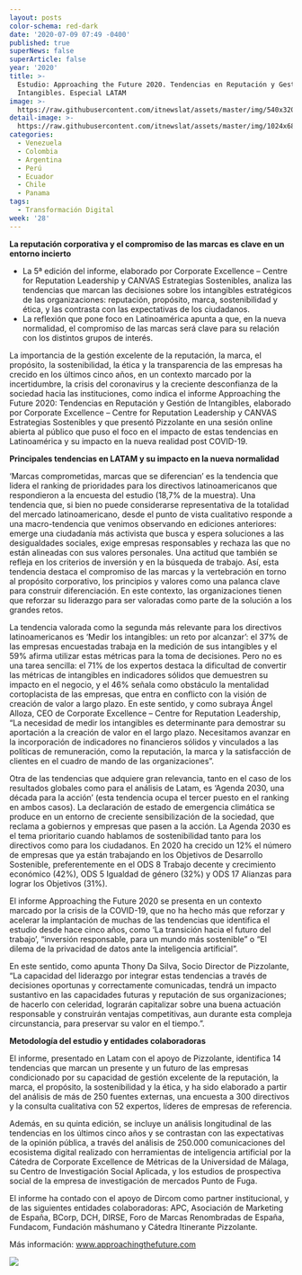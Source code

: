 ```yaml
---
layout: posts
color-schema: red-dark
date: '2020-07-09 07:49 -0400'
published: true
superNews: false
superArticle: false
year: '2020'
title: >-
  Estudio: Approaching the Future 2020. Tendencias en Reputación y Gestión de
  Intangibles. Especial LATAM
image: >-
  https://raw.githubusercontent.com/itnewslat/assets/master/img/540x320/Ejecutivos-Transformacion-p.jpg
detail-image: >-
  https://raw.githubusercontent.com/itnewslat/assets/master/img/1024x680/Ejecutivos-Transformacion-g.jpg
categories:
  - Venezuela
  - Colombia
  - Argentina
  - Perú
  - Ecuador
  - Chile
  - Panama
tags:
  - Transformación Digital
week: '28'
---
```

**La reputación corporativa y el compromiso de las marcas es clave en un entorno incierto**

- La 5ª edición del informe, elaborado por Corporate Excellence – Centre for Reputation Leadership y CANVAS Estrategias Sostenibles, analiza las tendencias que marcan las decisiones sobre los intangibles estratégicos de las organizaciones: reputación, propósito, marca, sostenibilidad y ética, y las contrasta con las expectativas de los ciudadanos.
- La reflexión que pone foco en Latinoamérica apunta a que, en la nueva normalidad, el compromiso de las marcas será clave para su relación con los distintos grupos de interés.

La importancia de la gestión excelente de la reputación, la marca, el propósito, la sostenibilidad, la ética y la transparencia de las empresas ha crecido en los últimos cinco años, en un contexto marcado por la incertidumbre, la crisis del coronavirus y la creciente desconfianza de la sociedad hacia las instituciones, como indica el informe Approaching the Future 2020: Tendencias en Reputación y Gestión de Intangibles, elaborado por Corporate Excellence – Centre for Reputation Leadership y CANVAS  Estrategias Sostenibles y que presentó Pizzolante en una sesión online abierta al público que puso el foco en el impacto de estas tendencias en Latinoamérica y su impacto en la nueva realidad post COVID-19.

**Principales tendencias en LATAM y su impacto en la nueva normalidad**

‘Marcas comprometidas, marcas que se diferencian’ es la tendencia que lidera el ranking de prioridades para los directivos latinoamericanos que respondieron a la encuesta del estudio (18,7% de la muestra). Una tendencia que, si bien no puede considerarse representativa de la totalidad del mercado latinoamericano, desde el punto de vista cualitativo responde a una macro-tendencia que venimos observando en ediciones anteriores: emerge una ciudadanía más activista que busca y espera soluciones a las desigualdades sociales, exige empresas responsables y rechaza las que no están alineadas con sus valores personales. Una actitud que también se refleja en los criterios de inversión y en la búsqueda de trabajo. Así, esta tendencia destaca el compromiso de las marcas y la vertebración en torno al propósito corporativo, los principios y valores como una palanca clave para construir diferenciación. En este contexto, las organizaciones tienen que reforzar su liderazgo para ser valoradas como parte de la solución a los grandes retos. 

La tendencia valorada como la segunda más relevante para los directivos latinoamericanos es ‘Medir los intangibles: un reto por alcanzar’: el 37% de las empresas encuestadas trabaja en la medición de sus intangibles y el 59% afirma utilizar estas métricas para la toma de decisiones. Pero no es una tarea sencilla: el 71% de los expertos destaca la dificultad de convertir las métricas de intangibles en indicadores sólidos que demuestren su impacto en el negocio, y el 46% señala como obstáculo la mentalidad cortoplacista de las empresas, que entra en conflicto con la visión de creación de valor a largo plazo. En este sentido, y como subraya Ángel Alloza, CEO de Corporate Excellence – Centre for Reputation Leadership, “La necesidad de medir los intangibles es determinante para demostrar su aportación a la creación de valor en el largo plazo. Necesitamos avanzar en la incorporación de indicadores no financieros sólidos y vinculados a las políticas de remuneración, como la reputación, la marca y la satisfacción de clientes en el cuadro de mando de las organizaciones”.

Otra de las tendencias que adquiere gran relevancia, tanto en el caso de los resultados globales como para el análisis de Latam, es ‘Agenda 2030, una década para la acción’ (esta tendencia ocupa el tercer puesto en el ranking en ambos casos). La declaración de estado de emergencia climática se produce en un entorno de creciente sensibilización de la sociedad, que reclama a gobiernos y empresas que pasen a la acción. La Agenda 2030 es el tema prioritario cuando hablamos de sostenibilidad tanto para los directivos como para los ciudadanos. En 2020 ha crecido un 12% el número de empresas que ya están trabajando en los Objetivos de Desarrollo Sostenible, preferentemente en el ODS 8 Trabajo decente y crecimiento económico (42%), ODS 5 Igualdad de género (32%) y ODS 17 Alianzas para lograr los Objetivos (31%). 

El informe Approaching the Future 2020 se presenta en un contexto marcado por la crisis de la COVID-19, que no ha hecho más que reforzar y acelerar la implantación de muchas de las tendencias que identifica el estudio desde hace cinco años, como ‘La transición hacia el futuro del trabajo’, “inversión responsable, para un mundo más sostenible” o “El dilema de la privacidad de datos ante la inteligencia artificial”. 

En este sentido, como apunta Thony Da Silva, Socio Director de Pizzolante, “La capacidad del liderazgo por integrar estas tendencias a través de decisiones oportunas y correctamente comunicadas, tendrá un impacto sustantivo en las capacidades futuras y reputación de sus organizaciones; de hacerlo con celeridad, lograrán capitalizar sobre una buena actuación responsable y construirán ventajas competitivas, aun durante esta compleja circunstancia, para preservar su valor en el tiempo.”.  

**Metodología del estudio y entidades colaboradoras**

El informe, presentado en Latam con el apoyo de Pizzolante, identifica 14 tendencias que marcan un presente y un futuro de las empresas condicionado por su capacidad de gestión excelente de la reputación, la marca, el propósito, la sostenibilidad y la ética, y ha sido elaborado a partir del análisis de más de 250 fuentes externas, una encuesta a 300 directivos y la consulta cualitativa con 52 expertos, líderes de empresas de referencia. 

Además, en su quinta edición, se incluye un análisis longitudinal de las tendencias en los últimos cinco años y se contrastan con las expectativas de la opinión pública, a través del análisis de 250.000 comunicaciones del ecosistema digital realizado con herramientas de inteligencia artificial por la Cátedra de Corporate Excellence de Métricas de la Universidad de Málaga, su Centro de Investigación Social Aplicada, y los estudios de prospectiva social de la empresa de investigación de mercados Punto de Fuga.

El informe ha contado con el apoyo de Dircom como partner institucional, y de las siguientes entidades colaboradoras: APC, Asociación de Marketing de España, BCorp, DCH, DIRSE, Foro de Marcas Renombradas de España, Fundacom, Fundación máshumano y Cátedra Itinerante Pizzolante.

Más información: www.approachingthefuture.com 

<img src="https://tracker.metricool.com/c3po.jpg?hash=56f88a41e39ab42c063cc51676587a04"/>